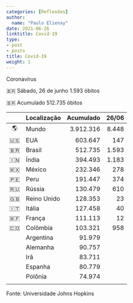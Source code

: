 ```yaml
---
categories: [Reflexões]
author:
  name: "Paulo Elienay"
date: 2021-06-26
linktitle: Covid-19
type:
- post
- posts
title: Covid-19
weight: 1
---
```


Coronavírus

🇧🇷 Sábado, 26 de junho
1.593 óbitos

🇧🇷 Acumulado
512.735 óbitos

|       | Localização | Acumulado | 26/06 |
| :---: | :---        | ---:      | ---:  |
| 🌎    | Mundo       | 3.912.316 | 8.448 |
| 🇺🇸    | EUA         | 603.647   | 147   |
| 🇧🇷    | Brasil      | 512.735   | 1.593 |
| 🇮🇳    | Índia       | 394.493   | 1.183 |
| 🇲🇽    | México      | 232.346   | 278   |
| 🇵🇪    | Peru        | 191.447   | 374   |
| 🇷🇺    | Rússia      | 130.479   | 610   |
| 🇬🇧    | Reino Unido | 128.353   | 23    |
| 🇮🇹    | Itália      | 127.458   | 40    |
| 🇲🇫    | França      | 111.113   | 12    |
| 🇨🇴    | Colômbia    | 103.321   | 958   |
|      | Argentina   | 91.979    |       |
|      | Alemanha    | 90.757    |       |
|      | Irã         | 83.711    |       |
|      | Espanha     | 80.779    |       |
|      | Polônia     | 74.974    |       |
|      | 

Fonte: Universidade Johns Hopkins
